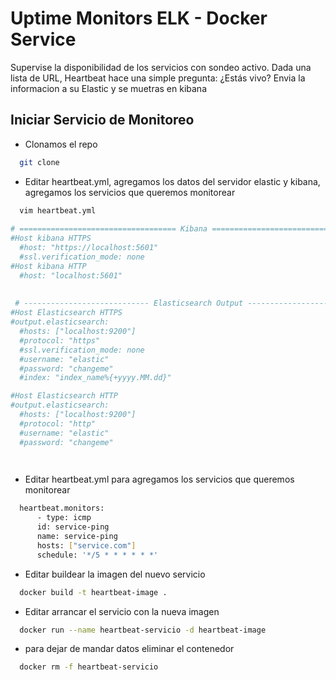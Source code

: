 # Uptime Monitors ELK - Docker Service

Supervise la disponibilidad de los servicios con sondeo activo. Dada una lista de URL, Heartbeat hace una simple pregunta: ¿Estás vivo?
Envia la informacion a su Elastic y se muetras en kibana

## Iniciar Servicio de Monitoreo
- Clonamos el repo
```bash
  git clone 
```
- Editar heartbeat.yml, agregamos los datos del servidor elastic y kibana, agregamos los servicios que queremos monitorear
```bash
  vim heartbeat.yml
  
# =================================== Kibana ===================================
#Host kibana HTTPS
  #host: "https://localhost:5601"
  #ssl.verification_mode: none
#Host kibana HTTP
  #host: "localhost:5601"
  
  
 # ---------------------------- Elasticsearch Output ----------------------------
#Host Elasticsearch HTTPS
#output.elasticsearch:
  #hosts: ["localhost:9200"]
  #protocol: "https"
  #ssl.verification_mode: none
  #username: "elastic"
  #password: "changeme"
  #index: "index_name%{+yyyy.MM.dd}"

#Host Elasticsearch HTTP
#output.elasticsearch:
  #hosts: ["localhost:9200"]
  #protocol: "http"
  #username: "elastic"
  #password: "changeme"

  
```
- Editar heartbeat.yml para agregamos los servicios que queremos monitorear
```bash
  heartbeat.monitors:
      - type: icmp
      id: service-ping
      name: service-ping
      hosts: ["service.com"]
      schedule: '*/5 * * * * * *'
```
- Editar buildear la imagen del nuevo servicio
```bash
  docker build -t heartbeat-image .
```
- Editar arrancar el servicio con la nueva imagen
```bash
  docker run --name heartbeat-servicio -d heartbeat-image
```
- para dejar de mandar datos eliminar el contenedor
```bash
  docker rm -f heartbeat-servicio
```
